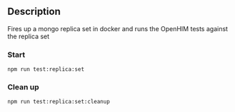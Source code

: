 ## Description
Fires up a mongo replica set in docker and runs the OpenHIM tests against the replica set

### Start
```
npm run test:replica:set
```

### Clean up
```
npm run test:replica:set:cleanup
```
